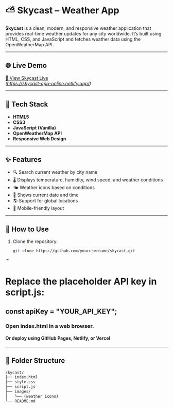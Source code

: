 # ⛅ Skycast – Weather App

**Skycast** is a clean, modern, and responsive weather application that provides real-time weather updates for any city worldwide. It’s built using HTML, CSS, and JavaScript and fetches weather data using the OpenWeatherMap API.

---

## 🌐 Live Demo

[🔗 View Skycast Live](#)  
*(https://skycast-app-online.netlify.app/)*

---


## 🧰 Tech Stack

- **HTML5**
- **CSS3**
- **JavaScript (Vanilla)**
- **OpenWeatherMap API**
- **Responsive Web Design**

---

## ✨ Features

- 🔍 Search current weather by city name
- 🌡️ Displays temperature, humidity, wind speed, and weather conditions
- 🌤️ Weather icons based on conditions
- 📆 Shows current date and time
- 🌎 Support for global locations
- 📱 Mobile-friendly layout

---

## 🔑 How to Use

1. Clone the repository:
   ```bash
   git clone https://github.com/yourusername/skycast.git
'''
# Replace the placeholder API key in script.js:
## const apiKey = "YOUR_API_KEY";
### Open index.html in a web browser.
#### Or deploy using GitHub Pages, Netlify, or Vercel 

---


## 📁 Folder Structure

```bash
skycast/
├── index.html
├── style.css
├── script.js
├── images/
│   └── (weather icons)
└── README.md


